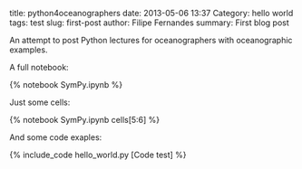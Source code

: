 title: python4oceanographers
date: 2013-05-06 13:37
Category: hello world
tags: test
slug: first-post
author: Filipe Fernandes
summary: First blog post

An attempt to post Python lectures for oceanographers with oceanographic
examples.

A full notebook:

{% notebook SymPy.ipynb %}

Just some cells:

{% notebook SymPy.ipynb cells[5:6] %}

And some code exaples:

{% include_code hello_world.py [Code test] %}
